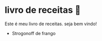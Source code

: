 # livro de receitas :book:

Este é meu livro de receitas. seja bem vindo!

- Strogonoff de frango

  
